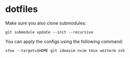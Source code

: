 # dotfiles

Make sure you also clone submodules:
```console
git submodule update --init --recursive
```

You can apply the configs using the following command:
```console
stow --target=$HOME git ideavim nvim tmux wezterm zsh
```

